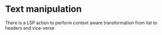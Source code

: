 # Text manipulation

There is a LSP action to perform context aware transformation from list to headers and vice-verse
